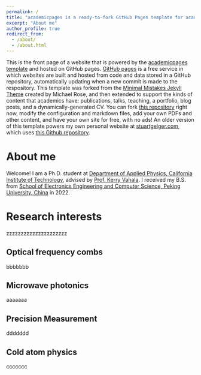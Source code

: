 ```yaml
---
permalink: /
title: "academicpages is a ready-to-fork GitHub Pages template for academic personal websites"
excerpt: "About me"
author_profile: true
redirect_from: 
  - /about/
  - /about.html
---
```


This is the front page of a website that is powered by the [academicpages template](https://github.com/academicpages/academicpages.github.io) and hosted on GitHub pages. [GitHub pages](https://pages.github.com) is a free service in which websites are built and hosted from code and data stored in a GitHub repository, automatically updating when a new commit is made to the respository. This template was forked from the [Minimal Mistakes Jekyll Theme](https://mmistakes.github.io/minimal-mistakes/) created by Michael Rose, and then extended to support the kinds of content that academics have: publications, talks, teaching, a portfolio, blog posts, and a dynamically-generated CV. You can fork [this repository](https://github.com/academicpages/academicpages.github.io) right now, modify the configuration and markdown files, add your own PDFs and other content, and have your own site for free, with no ads! An older version of this template powers my own personal website at [stuartgeiger.com](http://stuartgeiger.com), which uses [this Github repository](https://github.com/staeiou/staeiou.github.io).

About me
======
Welcome! I am a Ph.D. student at [Department of Applied Physics, California Institute of Technology](https://aph.caltech.edu/), advised by [Prof. Kerry Vahala](https://vahala.caltech.edu/). I received my B.S. from [School of Electronics Engineering and Computer Science, Peking University, China](http://eecs.pku.edu.cn/) in 2022.

Research interests
======

zzzzzzzzzzzzzzzzzzzzz

Optical frequency combs
------
bbbbbbb

Microwave photonics
------
aaaaaaa

Precision Measurement
------
ddddddd

Cold atom physics
------
ccccccc
